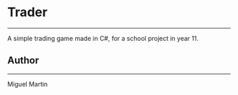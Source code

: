 # Trader

---

A simple trading game made in C#, for a school project in year 11.

## Author

---

Miguel Martin